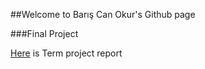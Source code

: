 ##Welcome to Barış Can Okur's Github page

###Final Project

[Here](files/FinalProject.html) is Term project report
